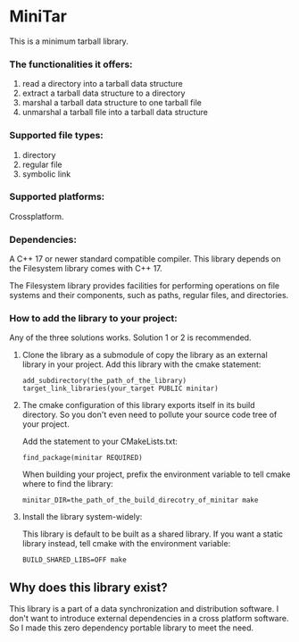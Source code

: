 # MiniTar

This is a minimum tarball library.

### The functionalities it offers:

1. read a directory into a tarball data structure
2. extract a tarball data structure to a directory
3. marshal a tarball data structure to one tarball file
4. unmarshal a tarball file into a tarball data structure

### Supported file types:

1. directory
2. regular file
3. symbolic link

### Supported platforms:

Crossplatform.

### Dependencies:

A C++ 17 or newer standard compatible compiler. This library depends on the Filesystem library comes with C++ 17.

The Filesystem library provides facilities for performing operations on file systems and their components, such as paths, regular files, and directories.

### How to add the library to your project:

Any of the three solutions works. Solution 1 or 2 is recommended.

1. Clone the library as a submodule  of copy the library as an external library in your project. Add this library with the cmake statement:

    ```
    add_subdirectory(the_path_of_the_library)
    target_link_libraries(your_target PUBLIC minitar)
    ```

2. The cmake configuration of this library exports itself in its build directory. So you don't even need to pollute your source code tree of your project.

    Add the statement to your CMakeLists.txt:

    `find_package(minitar REQUIRED) `

    When building your project, prefix the environment variable to tell cmake where to find the library:

    `minitar_DIR=the_path_of_the_build_direcotry_of_minitar make`

3. Install the library system-widely:

    This library is default to be built as a shared library. If you want a static library instead, tell cmake with the environment variable:

    `BUILD_SHARED_LIBS=OFF make`

## Why does this library exist?

This library is a part of a data synchronization and distribution software. I don't want to introduce external dependencies in a cross platform software. So I made this zero dependency portable library to meet the need.

